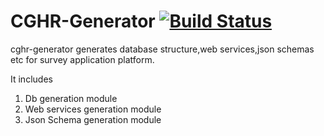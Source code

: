 CGHR-Generator  [![Build Status](https://travis-ci.org/cghr/cghr-generator.png?branch=master)](https://travis-ci.org/cghr/cghr-generator)
=============


cghr-generator generates database structure,web services,json schemas etc for survey application platform.

It includes

1. Db generation module
2. Web services generation module
3. Json Schema generation module
